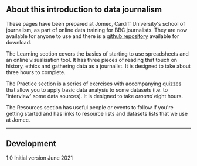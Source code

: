 ## About this introduction to data journalism

These pages have been prepared at Jomec, Cardiff University's school of journalism, as part of online data training for BBC journalists. They are now available for anyone to use and there is a [github repository](https://github.com/aodhanlutetiae/dj) available for download.

The Learning section covers the basics of starting to use spreadsheets and an online visualisation tool. It has three pieces of reading that touch on history, ethics and gathering data as a journalist. It is designed to take about three hours to complete.

The Practice section is a series of exercises with accompanying quizzes that allow you to apply basic data analysis to some datasets (i.e. to 'interview' some data sources). It is designed to take *around* eight hours.

The Resources section has useful people or events to follow if you're getting started and has links to resource lists and datasets lists that we use at Jomec.

---
## Development

1.0   Initial version  June 2021

